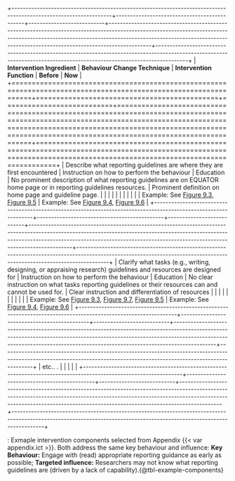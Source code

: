 +-----------------------------------------------------------------------------------------------------------------+---------------------------------------------+---------------------------+---------------------------------------------------------------------------------------------------------------------------------------------------------------------------------------------------------------------------------------------------------+-----------------------------------------------------------------------------------------------------------------------------------------------------------------------+
| **Intervention Ingredient**                                                                                     | **Behaviour Change Technique**              | **Intervention Function** | **Before**                                                                                                                                                                                                                                              | **Now**                                                                                                                                                               |
+=================================================================================================================+=============================================+===========================+=========================================================================================================================================================================================================================================================+=======================================================================================================================================================================+
| Describe what reporting guidelines are where they are first encountered                                         | Instruction on how to perform the behaviour | Education                 | No prominent description of what reporting guidelines are on EQUATOR home page or in reporting guidelines resources.                                                                                                                                    | Prominent definition on home page and guideline page.                                                                                                                 |
|                                                                                                                 |                                             |                           |                                                                                                                                                                                                                                                         |                                                                                                                                                                       |
|                                                                                                                 |                                             |                           | Example: See [Figure 9.3](http://localhost:7788/chapters/9_defining_content/#fig-home-b4), [Figure 9.5](http://localhost:7788/chapters/9_defining_content/#fig-rg-intro-b4)                                                                             | Example: See [Figure 9.4](http://localhost:7788/chapters/9_defining_content/#fig-home), [Figure 9.6](http://localhost:7788/chapters/9_defining_content/#fig-rg-intro) |
+-----------------------------------------------------------------------------------------------------------------+---------------------------------------------+---------------------------+---------------------------------------------------------------------------------------------------------------------------------------------------------------------------------------------------------------------------------------------------------+-----------------------------------------------------------------------------------------------------------------------------------------------------------------------+
| Clarify what tasks (e.g., writing, designing, or appraising research) guidelines and resources are designed for | Instruction on how to perform the behaviour | Education                 | No clear instruction on what tasks reporting guidelines or their resources can and cannot be used for.                                                                                                                                                  | Clear instruction and differentiation of resources                                                                                                                    |
|                                                                                                                 |                                             |                           |                                                                                                                                                                                                                                                         |                                                                                                                                                                       |
|                                                                                                                 |                                             |                           | Example: See [Figure 9.3](http://localhost:7788/chapters/9_defining_content/#fig-home-b4), [Figure 9.7](http://localhost:7788/chapters/9_defining_content/#fig-db-b4), [Figure 9.5](http://localhost:7788/chapters/9_defining_content/#fig-rg-intro-b4) | Example: See [Figure 9.4](http://localhost:7788/chapters/9_defining_content/#fig-home), [Figure 9.6](http://localhost:7788/chapters/9_defining_content/#fig-rg-intro) |
+-----------------------------------------------------------------------------------------------------------------+---------------------------------------------+---------------------------+---------------------------------------------------------------------------------------------------------------------------------------------------------------------------------------------------------------------------------------------------------+-----------------------------------------------------------------------------------------------------------------------------------------------------------------------+
| etc..  .                                                                                                        |                                             |                           |                                                                                                                                                                                                                                                         |                                                                                                                                                                       |
+-----------------------------------------------------------------------------------------------------------------+---------------------------------------------+---------------------------+---------------------------------------------------------------------------------------------------------------------------------------------------------------------------------------------------------------------------------------------------------+-----------------------------------------------------------------------------------------------------------------------------------------------------------------------+

: Exmaple intervention components selected from Appendix {{< var appendix.ict >}}. Both address the same key behaviour and influence: **Key Behaviour:** Engage with (read) appropriate reporting guidance as early as possible; **Targeted influence:** Researchers may not know what reporting guidelines are (driven by a lack of capability).{\@tbl-example-components}